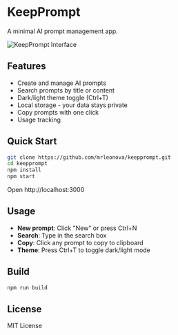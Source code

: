 # KeepPrompt

A minimal AI prompt management app.

![KeepPrompt Interface](https://github.com/user-attachments/assets/afcac67e-ab2b-4c48-ad0e-87a6b720b65f)

## Features

- Create and manage AI prompts
- Search prompts by title or content  
- Dark/light theme toggle (Ctrl+T)
- Local storage - your data stays private
- Copy prompts with one click
- Usage tracking

## Quick Start

```bash
git clone https://github.com/mrleonova/keepprompt.git
cd keepprompt
npm install
npm start
```

Open http://localhost:3000

## Usage

- **New prompt**: Click "New" or press Ctrl+N
- **Search**: Type in the search box
- **Copy**: Click any prompt to copy to clipboard
- **Theme**: Press Ctrl+T to toggle dark/light mode

## Build

```bash
npm run build
```

## License

MIT License